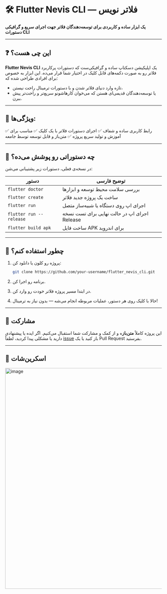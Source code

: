 # 🛠️ Flutter Nevis CLI — فلاتر نویس

**یک ابزار ساده و کاربردی برای توسعه‌دهندگان فلاتر جهت اجرای سریع و گرافیکی دستورات CLI**

---

## ❓ این چی هست؟

**Flutter Nevis CLI** یک اپلیکیشن دسکتاپ ساده و گرافیکی‌ست که دستورات پرکاربرد فلاتر رو به صورت دکمه‌های قابل کلیک در اختیار شما قرار می‌ده. این ابزار به خصوص برای افرادی طراحی شده که:

* تازه وارد دنیای فلاتر شدن و با دستورات ترمینال راحت نیستن،
* یا توسعه‌دهندگان قدیمی‌ای هستن که می‌خوان کارهاشونو سریع‌تر و راحت‌تر پیش ببرن.

---

## 🎯 ویژگی‌ها:

✅ رابط کاربری ساده و شفاف
✅ اجرای دستورات فلاتر با یک کلیک
✅ مناسب برای آموزش و تولید سریع پروژه
✅ متن‌باز و قابل توسعه توسط جامعه

---

## 🧰 چه دستوراتی رو پوشش می‌ده؟

در نسخه‌ی فعلی، دستورات زیر پشتیبانی می‌شن:

| دستور                   | توضیح فارسی                                  |
| ----------------------- | -------------------------------------------- |
| `flutter doctor`        | بررسی سلامت محیط توسعه و ابزارها             |
| `flutter create`        | ساخت یک پروژه جدید فلاتر                     |
| `flutter run`           | اجرای اپ روی دستگاه یا شبیه‌ساز متصل         |
| `flutter run --release` | اجرای اپ در حالت نهایی برای تست نسخه Release |
| `flutter build apk`     | ساخت فایل APK برای اندروید                   |

---

## 🔧 چطور استفاده کنم؟

1. پروژه رو کلون یا دانلود کن:

   ```bash
   git clone https://github.com/your-username/flutter_nevis_cli.git
   ```

2. برنامه رو اجرا کن.

3. در ابتدا مسیر پروژه فلاتر خودت رو وارد کن.

4. حالا با کلیک روی هر دستور، عملیات مربوطه انجام می‌شه — بدون نیاز به ترمینال!

---

## 👥 مشارکت

این پروژه کاملاً **متن‌باز**ه و از کمک و مشارکت شما استقبال می‌کنیم. اگر ایده یا پیشنهادی دارید یا مشکلی پیدا کردید، لطفاً [issue](https://github.com/your-username/flutter_nevis_cli/issues) باز کنید یا یک Pull Request بفرستید.

---

## 📸 اسکرین‌شات

<img width="974" height="710" alt="image" src="https://github.com/user-attachments/assets/06a1c752-9290-49a5-b58d-0be63faa4734" />

